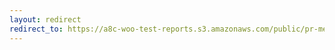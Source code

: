 ```yaml
---
layout: redirect
redirect_to: https://a8c-woo-test-reports.s3.amazonaws.com/public/pr-merge/41410/e2e/index.html
---
```

